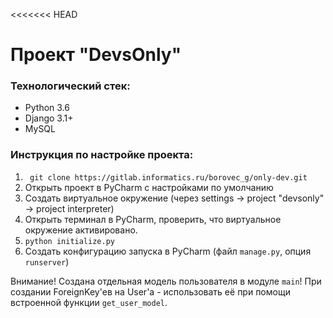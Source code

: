 <<<<<<< HEAD
# Проект "DevsOnly"

### Технологический стек:
- Python 3.6
- Django 3.1+
- MySQL 

### Инструкция по настройке проекта:
1. ` git clone https://gitlab.informatics.ru/borovec_g/only-dev.git`
2. Открыть проект в PyCharm с наcтройками по умолчанию
3. Создать виртуальное окружение (через settings -> project "devsonly" -> project interpreter)
4. Открыть терминал в PyCharm, проверить, что виртуальное окружение активировано.
5. `python initialize.py`
6. Создать конфигурацию запуска в PyCharm (файл `manage.py`, опция `runserver`)

Внимание! Создана отдельная модель пользователя в модуле `main`! 
При создании ForeignKey'ев на User'а - использовать её при помощи встроенной функции `get_user_model`.
